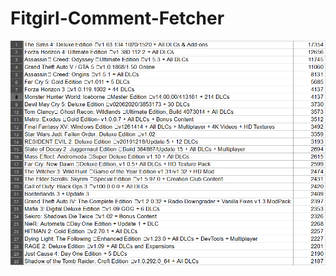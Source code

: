 # Fitgirl-Comment-Fetcher

![Top 30](https://github.com/AkashdeepDas/Fitgirl-Comment-Fetcher/blob/master/Top%2030.PNG)

